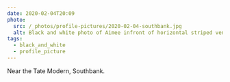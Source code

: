 ```yaml
---
date: 2020-02-04T20:09
photo:
  src: /_photos/profile-pictures/2020-02-04-southbank.jpg
  alt: Black and white photo of Aimee infront of horizontal striped vents
tags:
  - black_and_white
  - profile_picture
---
```


Near the Tate Modern, Southbank.
